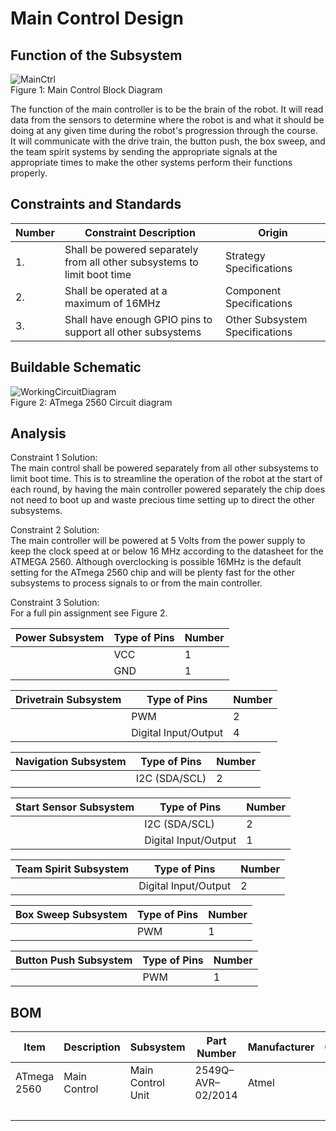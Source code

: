 # Main Control Design

## Function of the Subsystem
![MainCtrl](https://github.com/cebttu/CapstoneTeam1/assets/100803345/b6630717-3855-4901-84fc-6557652b8195) <br>
Figure 1: Main Control Block Diagram

The function of the main controller is to be the brain of the robot. It will read data from the sensors to determine where the robot is and what it should be doing at any given time during the robot's progression through the course. It will communicate with the drive train, the button push, the box sweep, and the team spirit systems by sending the appropriate signals at the appropriate times to make the other systems perform their functions properly.

## Constraints and Standards

| Number | Constraint Description | Origin |
|--------|------------------------|--------|
| 1. | Shall be powered separately from all other subsystems to limit boot time | Strategy Specifications |
| 2. | Shall be operated at a maximum of 16MHz | Component Specifications |
| 3. | Shall have enough GPIO pins to support all other subsystems | Other Subsystem Specifications |

## Buildable Schematic
![WorkingCircuitDiagram](https://github.com/cebttu/CapstoneTeam1/assets/100803345/d04688e1-a315-443f-bce5-013f0973826f)
<br>
Figure 2: ATmega 2560 Circuit diagram


## Analysis

Constraint 1 Solution:
<br>
The main control shall be powered separately from all other subsystems to limit boot time. This is to streamline the operation of the robot at the start of each round, by having the main controller powered separately the chip does not need to boot up and waste precious time setting up to direct the other subsystems. 

Constraint 2 Solution:
<br>
The main controller will be powered at 5 Volts from the power supply to keep the clock speed at or below 16 MHz according to the datasheet for the ATMEGA 2560. Although overclocking is possible 16MHz is the default setting for the ATmega 2560 chip and will be plenty fast for the other subsystems to process signals to or from the main controller. 

Constraint 3 Solution:
<br>
For a full pin assignment see Figure 2. 

| Power Subsystem | Type of Pins | Number |
|-----------------|--------------|--------|
|| VCC | 1 |
|| GND | 1 |

| Drivetrain Subsystem | Type of Pins | Number |
|----------------------|--------------|--------|
|| PWM | 2 |
|| Digital Input/Output | 4 |


| Navigation Subsystem | Type of Pins | Number |
|----------------------|--------------|--------|
|| I2C (SDA/SCL) | 2 |

| Start Sensor Subsystem | Type of Pins | Number |
|------------------------|--------------|--------|
|| I2C (SDA/SCL) | 2 |
|| Digital Input/Output | 1 |

| Team Spirit Subsystem | Type of Pins | Number |
|-----------------------|--------------|--------|
|| Digital Input/Output | 2 |

| Box Sweep Subsystem | Type of Pins | Number |
|---------------------|--------------|--------|
|| PWM | 1|

| Button Push Subsystem | Type of Pins | Number |
|-----------------------|--------------|--------|
|| PWM | 1 |


## BOM

| Item | Description | Subsystem | Part Number | Manufacturer | Quantity | Price | Total Price |
|------|-------------|-----------|-------------|--------------|----------|-------|-------------|
| ATmega 2560 | Main Control | Main Control Unit | 2549Q–AVR–02/2014 | Atmel | 1 | Recycled | Recycled |
| | | | | | | | 0.00 |
